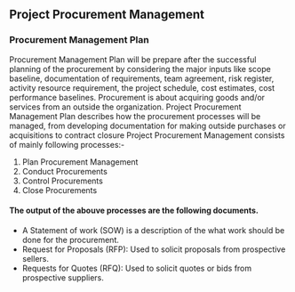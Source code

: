 ## Project Procurement Management	
###	Procurement Management Plan
Procurement Management Plan will be prepare after the successful planning of the procurement by considering the major inputs like scope baseline, documentation of requirements, team agreement, risk register, activity resource requirement, the project schedule, cost estimates, cost performance baselines. Procurement is about acquiring goods and/or services from an outside the organization. Project Procurement Management Plan describes how the procurement processes will be managed, from developing documentation for making outside purchases or acquisitions to contract closure Project Procurement Management consists of mainly following processes:-

1. Plan Procurement Management
1. Conduct Procurements
1. Control Procurements
1. Close Procurements

#### The output of the abouve processes are the following documents.

* A Statement of work (SOW) is a description of the what work should be done for the procurement.
* Request for Proposals (RFP): Used to solicit proposals from prospective sellers.
* Requests for Quotes (RFQ): Used to solicit quotes or bids from prospective suppliers.